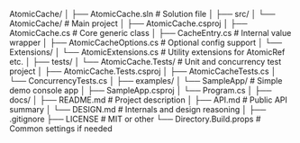 AtomicCache/
│
├── AtomicCache.sln                   # Solution file
│
├── src/
│   └── AtomicCache/                  # Main project
│       ├── AtomicCache.csproj
│       ├── AtomicCache.cs           # Core generic class
│       ├── CacheEntry.cs            # Internal value wrapper
│       ├── AtomicCacheOptions.cs    # Optional config support
│       └── Extensions/
│           └── AtomicExtensions.cs  # Utility extensions for AtomicRef<T> etc.
│
├── tests/
│   └── AtomicCache.Tests/           # Unit and concurrency test project
│       ├── AtomicCache.Tests.csproj
│       ├── AtomicCacheTests.cs
│       └── ConcurrencyTests.cs
│
├── examples/
│   └── SampleApp/                   # Simple demo console app
│       ├── SampleApp.csproj
│       └── Program.cs
│
├── docs/
│   ├── README.md                    # Project description
│   ├── API.md                       # Public API summary
│   └── DESIGN.md                    # Internals and design reasoning
│
├── .gitignore
├── LICENSE                          # MIT or other
└── Directory.Build.props            # Common settings if needed
